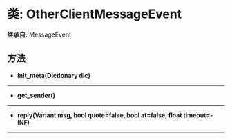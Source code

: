 # 类: OtherClientMessageEvent  
  
**继承自:** MessageEvent  
  
## 方法 
  
- **init_meta(Dictionary dic)**  
  
---  
  
- **get_sender()**  
  
---  
  
- **reply(Variant msg, bool quote=false, bool at=false, float timeout=-INF)**  
  
---  
  

